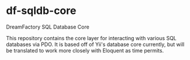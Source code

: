 # df-sqldb-core
DreamFactory SQL Database Core

This repository contains the core layer for interacting with various SQL databases via PDO.
It is based off of Yii's database core currently, but will be translated to work more closely with Eloquent as time permits.